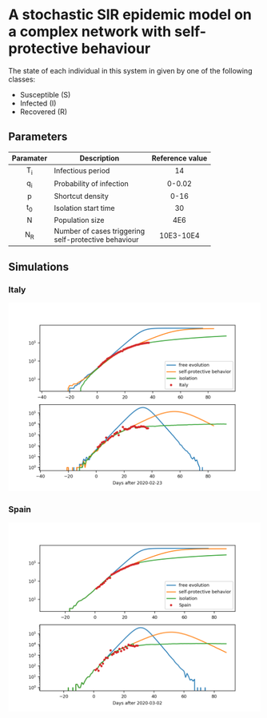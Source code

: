 # A stochastic SIR epidemic model on a complex network with self-protective behaviour

The state of each individual in this system in given by one of the following classes:
* Susceptible (S)
* Infected (I)
* Recovered (R)

## Parameters

Paramater     | Description                | Reference value
:---:         | ---                        | :---:
T<sub>i</sub> | Infectious period          | 14
q<sub>i</sub> | Probability of infection   | 0-0.02
p             | Shortcut density           | 0-16
t<sub>0</sub> | Isolation start time       | 30
N             | Population size            | 4E6
N<sub>R</sub> | Number of cases triggering<br>self-protective behaviour | 10E3-10E4

## Simulations

### Italy
![Italy](Italy/plot.png)

### Spain
![Spain](Spain/plot.png)


